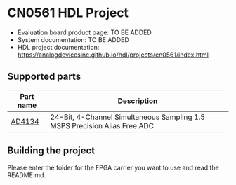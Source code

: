 # CN0561 HDL Project

- Evaluation board product page: TO BE ADDED
- System documentation: TO BE ADDED
- HDL project documentation: https://analogdevicesinc.github.io/hdl/projects/cn0561/index.html

## Supported parts

| Part name                               | Description                                                               |
|-----------------------------------------|---------------------------------------------------------------------------|
| [AD4134](https://www.analog.com/ad4134) | 24-Bit, 4-Channel Simultaneous Sampling 1.5 MSPS Precision Alias Free ADC |

## Building the project

Please enter the folder for the FPGA carrier you want to use and read the README.md.